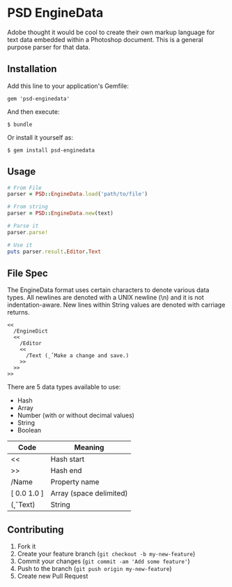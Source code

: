 # PSD EngineData

Adobe thought it would be cool to create their own markup language for text data embedded within a Photoshop document. This is a general purpose parser for that data.

## Installation

Add this line to your application's Gemfile:

    gem 'psd-enginedata'

And then execute:

    $ bundle

Or install it yourself as:

    $ gem install psd-enginedata

## Usage

``` ruby
# From File
parser = PSD::EngineData.load('path/to/file')

# From string
parser = PSD::EngineData.new(text)

# Parse it
parser.parse!

# Use it
puts parser.result.Editor.Text
```

## File Spec

The EngineData format uses certain characters to denote various data types. All newlines are denoted with a UNIX newline (\n) and it is not indentation-aware. New lines within String values are denoted with carriage returns.

```
<<
  /EngineDict
  <<
    /Editor
    <<
      /Text (˛ˇMake a change and save.)
    >>
  >>
>>
```

There are 5 data types available to use:

* Hash
* Array
* Number (with or without decimal values)
* String
* Boolean

<table>
  <thead>
    <th>Code</th>
    <th>Meaning</th>
  </thead>
  <tr>
    <td>&lt;&lt;</td>
    <td>Hash start</td>
  </tr>
  <tr>
    <td>&gt;&gt;</td>
    <td>Hash end</td>
  </tr>
  <tr>
    <td>/Name</td>
    <td>Property name</td>
  </tr>
  <tr>
    <td>[ 0.0 1.0 ]</td>
    <td>Array (space delimited)</td>
  </tr>
  <tr>
    <td>(˛ˇText)</td>
    <td>String</td>
  </tr>
</table>

## Contributing

1. Fork it
2. Create your feature branch (`git checkout -b my-new-feature`)
3. Commit your changes (`git commit -am 'Add some feature'`)
4. Push to the branch (`git push origin my-new-feature`)
5. Create new Pull Request
